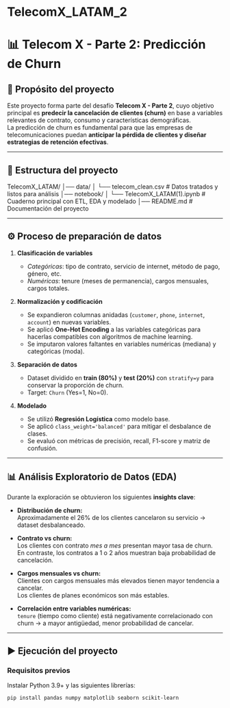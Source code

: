 # TelecomX_LATAM_2
# 📊 Telecom X - Parte 2: Predicción de Churn

## 🎯 Propósito del proyecto
Este proyecto forma parte del desafío **Telecom X - Parte 2**, cuyo objetivo principal es **predecir la cancelación de clientes (churn)** en base a variables relevantes de contrato, consumo y características demográficas.  
La predicción de churn es fundamental para que las empresas de telecomunicaciones puedan **anticipar la pérdida de clientes y diseñar estrategias de retención efectivas**.

---

## 📂 Estructura del proyecto
TelecomX_LATAM/
│── data/
│ └── telecom_clean.csv # Datos tratados y listos para análisis
│── notebook/
│ └── TelecomX_LATAM(1).ipynb # Cuaderno principal con ETL, EDA y modelado
│── README.md # Documentación del proyecto

---

## ⚙️ Proceso de preparación de datos

1. **Clasificación de variables**
   - *Categóricas*: tipo de contrato, servicio de internet, método de pago, género, etc.
   - *Numéricas*: tenure (meses de permanencia), cargos mensuales, cargos totales.

2. **Normalización y codificación**
   - Se expandieron columnas anidadas (`customer`, `phone`, `internet`, `account`) en nuevas variables.
   - Se aplicó **One-Hot Encoding** a las variables categóricas para hacerlas compatibles con algoritmos de machine learning.
   - Se imputaron valores faltantes en variables numéricas (mediana) y categóricas (moda).

3. **Separación de datos**
   - Dataset dividido en **train (80%)** y **test (20%)** con `stratify=y` para conservar la proporción de churn.
   - Target: `Churn` (Yes=1, No=0).

4. **Modelado**
   - Se utilizó **Regresión Logística** como modelo base.
   - Se aplicó `class_weight='balanced'` para mitigar el desbalance de clases.
   - Se evaluó con métricas de precisión, recall, F1-score y matriz de confusión.

---

## 📊 Análisis Exploratorio de Datos (EDA)

Durante la exploración se obtuvieron los siguientes **insights clave**:

- **Distribución de churn:**  
  Aproximadamente el 26% de los clientes cancelaron su servicio → dataset desbalanceado.

- **Contrato vs churn:**  
  Los clientes con contrato *mes a mes* presentan mayor tasa de churn.  
  En contraste, los contratos a 1 o 2 años muestran baja probabilidad de cancelación.

- **Cargos mensuales vs churn:**  
  Clientes con cargos mensuales más elevados tienen mayor tendencia a cancelar.  
  Los clientes de planes económicos son más estables.

- **Correlación entre variables numéricas:**  
  `tenure` (tiempo como cliente) está negativamente correlacionado con churn → a mayor antigüedad, menor probabilidad de cancelar.

---

## ▶️ Ejecución del proyecto

### Requisitos previos
Instalar Python 3.9+ y las siguientes librerías:

```bash
pip install pandas numpy matplotlib seaborn scikit-learn
